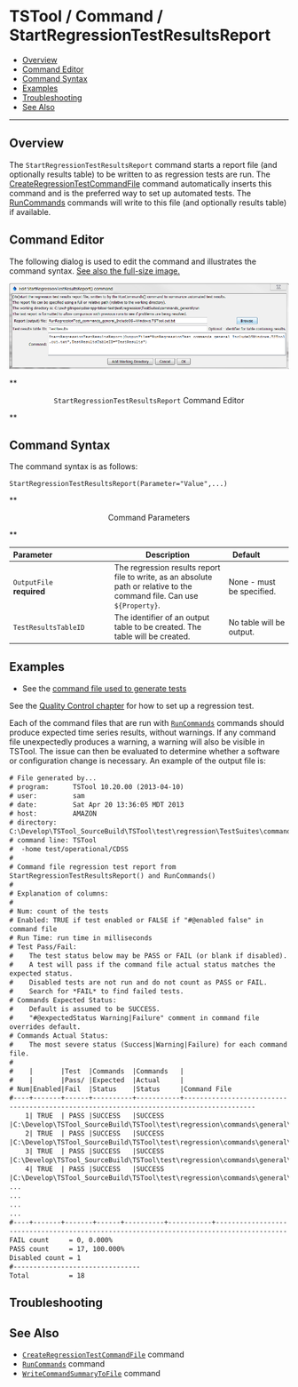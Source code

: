# TSTool / Command / StartRegressionTestResultsReport #

* [Overview](#overview)
* [Command Editor](#command-editor)
* [Command Syntax](#command-syntax)
* [Examples](#examples)
* [Troubleshooting](#troubleshooting)
* [See Also](#see-also)

-------------------------

## Overview ##

The `StartRegressionTestResultsReport` command starts a report file (and optionally results table) to be written to as regression tests are run.
The [CreateRegressionTestCommandFile](../CreateRegressionTestCommandFile/CreateRegressionTestCommandFile) command automatically
inserts this command and is the preferred way to set up automated tests.
The [RunCommands](../RunCommands/RunCommands) commands will write to this file (and optionally results table) if available.

## Command Editor ##

The following dialog is used to edit the command and illustrates the command syntax.
<a href="../StartRegressionTestResultsReport.png">See also the full-size image.</a>

![StartRegressionTestResultsReport](StartRegressionTestResultsReport.png)

**<p style="text-align: center;">
`StartRegressionTestResultsReport` Command Editor
</p>**


## Command Syntax ##

The command syntax is as follows:

```text
StartRegressionTestResultsReport(Parameter="Value",...)
```
**<p style="text-align: center;">
Command Parameters
</p>**

| **Parameter**&nbsp;&nbsp;&nbsp;&nbsp;&nbsp;&nbsp;&nbsp;&nbsp;&nbsp;&nbsp;&nbsp;&nbsp;&nbsp;&nbsp;&nbsp;&nbsp;&nbsp;&nbsp;&nbsp;&nbsp;&nbsp;&nbsp;&nbsp;&nbsp;&nbsp;&nbsp; | **Description** | **Default**&nbsp;&nbsp;&nbsp;&nbsp;&nbsp;&nbsp;&nbsp;&nbsp;&nbsp;&nbsp; |
| --------------|-----------------|----------------- |
| `OutputFile`<br>**required** | The regression results report file to write, as an absolute path or relative to the command file.  Can use `${Property}`. | None - must be specified. |
| `TestResultsTableID` | The identifier of an output table to be created.  The table will be created. | No table will be output. |

## Examples ##

* See the [command file used to generate tests](https://github.com/OpenWaterFoundation/cdss-app-tstool-test/blob/master/test/regression/TestSuites/commands_general/create/Create_RunTestSuite_commands_general_IncludeOS%3DWindows.TSTool)

See the [Quality Control chapter](../quality-control) for how to set up a regression test.

Each of the command files that are run with
[`RunCommands`](../RunCommands/RunCommands) commands should produce expected time series results, without warnings.
If any command file unexpectedly produces a warning, a warning will also be visible in TSTool.
The issue can then be evaluated to determine whether a software or configuration change is necessary.
An example of the output file is:

```
# File generated by...
# program:      TSTool 10.20.00 (2013-04-10)
# user:         sam
# date:         Sat Apr 20 13:36:05 MDT 2013
# host:         AMAZON
# directory:    C:\Develop\TSTool_SourceBuild\TSTool\test\regression\TestSuites\commands_general\run
# command line: TSTool
#  -home test/operational/CDSS
#
# Command file regression test report from StartRegressionTestResultsReport() and RunCommands()
#
# Explanation of columns:
#
# Num: count of the tests
# Enabled: TRUE if test enabled or FALSE if "#@enabled false" in command file
# Run Time: run time in milliseconds
# Test Pass/Fail:
#    The test status below may be PASS or FAIL (or blank if disabled).
#    A test will pass if the command file actual status matches the expected status.
#    Disabled tests are not run and do not count as PASS or FAIL.
#    Search for *FAIL* to find failed tests.
# Commands Expected Status:
#    Default is assumed to be SUCCESS.
#    "#@expectedStatus Warning|Failure" comment in command file overrides default.
# Commands Actual Status:
#    The most severe status (Success|Warning|Failure) for each command file.
#
#    |       |Test  |Commands  |Commands   |
#    |       |Pass/ |Expected  |Actual     |
# Num|Enabled|Fail  |Status    |Status     |Command File
#----+-------+------+----------+-----------+----------------------------------------------------------------------------------------
    1| TRUE  | PASS |SUCCESS   |SUCCESS    |C:\Develop\TSTool_SourceBuild\TSTool\test\regression\commands\general\ARMA\Test_ARMA_Day.TSTool
    2| TRUE  | PASS |SUCCESS   |SUCCESS    |C:\Develop\TSTool_SourceBuild\TSTool\test\regression\commands\general\ARMA\Test_ARMA_Legacy.TSTool
    3| TRUE  | PASS |SUCCESS   |SUCCESS    |C:\Develop\TSTool_SourceBuild\TSTool\test\regression\commands\general\ARMA\Test_ARMA_Legacy_Ast.TSTool
    4| TRUE  | PASS |SUCCESS   |SUCCESS    |C:\Develop\TSTool_SourceBuild\TSTool\test\regression\commands\general\ARMA\Test_ARMA_Legacy…
...
...
...
...
#----+-------+-------+------+----------+-----------+----------------------------------------------------------------------------------------
FAIL count     = 0, 0.000%
PASS count     = 17, 100.000%
Disabled count = 1
#--------------------------------
Total          = 18
```

## Troubleshooting ##

## See Also ##

* [`CreateRegressionTestCommandFile`](../CreateRegressionTestCommandFile/CreateRegressionTestCommandFile) command
* [`RunCommands`](../RunCommands/RunCommands) command
* [`WriteCommandSummaryToFile`](../WriteCommandSummaryToFile/WriteCommandSummaryToFile) command

